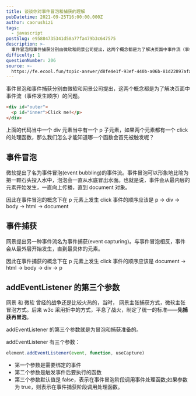 ```yaml
---
title: 谈谈你对事件冒泡和捕获的理解
pubDatetime: 2021-09-25T16:00:00.000Z
author: caorushizi
tags:
  - javascript
postSlug: e95884735341d58a77fa479b3c647575
description: >-
  事件冒泡和事件捕获分别由微软和网景公司提出，这两个概念都是为了解决页面中事件流（事件发生顺序）的问题。```html<divid="outer"><pid="inner">Clickme!</p></
difficulty: 1
questionNumber: 206
source: >-
  https://fe.ecool.fun/topic-answer/d8fe4e1f-93ef-440b-a06b-81d22897afa2?orderBy=updateTime&order=desc&tagId=10
---
```


事件冒泡和事件捕获分别由微软和网景公司提出，这两个概念都是为了解决页面中事件流（事件发生顺序）的问题。

```html
<div id="outer">
  <p id="inner">Click me!</p>
</div>
```

上面的代码当中一个 div 元素当中有一个 p 子元素，如果两个元素都有一个 click 的处理函数，那么我们怎么才能知道哪一个函数会首先被触发呢？

## 事件冒泡

微软提出了名为事件冒泡(event bubbling)的事件流。事件冒泡可以形象地比喻为把一颗石头投入水中，泡泡会一直从水底冒出水面。也就是说，事件会从最内层的元素开始发生，一直向上传播，直到 document 对象。

因此在事件冒泡的概念下在 p 元素上发生 click 事件的顺序应该是 p -> div -> body -> html -> document

## 事件捕获

网景提出另一种事件流名为事件捕获(event capturing)。与事件冒泡相反，事件会从最外层开始发生，直到最具体的元素。

因此在事件捕获的概念下在 p 元素上发生 click 事件的顺序应该是 document -> html -> body -> div -> p

## addEventListener 的第三个参数

网景 和 微软 曾经的战争还是比较火热的，当时， 网景主张捕获方式，微软主张冒泡方式。后来 w3c 采用折中的方式，平息了战火，制定了统一的标准——**先捕获再冒泡**。

addEventListener 的第三个参数就是为冒泡和捕获准备的。

addEventListener 有三个参数：

```js
element.addEventListener(event, function, useCapture)
```

- 第一个参数是需要绑定的事件
- 第二个参数是触发事件后要执行的函数
- 第三个参数默认值是 false，表示在事件冒泡阶段调用事件处理函数;如果参数为 true，则表示在事件捕获阶段调用处理函数。
